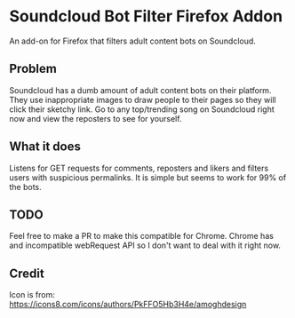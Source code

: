 # Soundcloud Bot Filter Firefox Addon

An add-on for Firefox that filters adult content bots on Soundcloud.

## Problem

Soundcloud has a dumb amount of adult content bots on their platform. They use inappropriate images to draw people to their pages so they will click their sketchy link. Go to any top/trending song on Soundcloud right now and view the reposters to see for yourself.

## What it does

Listens for GET requests for comments, reposters and likers and filters users with suspicious permalinks. It is simple but seems to work for 99% of the bots.

## TODO

Feel free to make a PR to make this compatible for Chrome. Chrome has and incompatible webRequest API so I don't want to deal with it right now.

## Credit

Icon is from: https://icons8.com/icons/authors/PkFFO5Hb3H4e/amoghdesign
